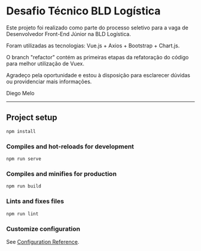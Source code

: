 # Desafio Técnico BLD Logística

Este projeto foi realizado como parte do processo seletivo para a vaga de Desenvolvedor Front-End Júnior na BLD Logística.

Foram utilizadas as tecnologias: Vue.js + Axios + Bootstrap + Chart.js.

O branch "refactor" contém as primeiras etapas da refatoração do código para melhor utilização de Vuex.

Agradeço pela oportunidade e estou à disposição para esclarecer dúvidas ou providenciar mais informações.

Diego Melo

---

## Project setup

```
npm install
```

### Compiles and hot-reloads for development

```
npm run serve
```

### Compiles and minifies for production

```
npm run build
```

### Lints and fixes files

```
npm run lint
```

### Customize configuration

See [Configuration Reference](https://cli.vuejs.org/config/).
